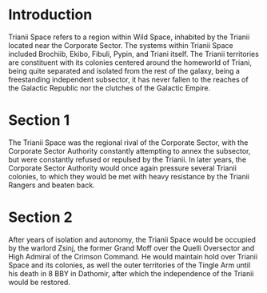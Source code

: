# Introduction

Trianii Space refers to a region within Wild Space, inhabited by the Trianii located near the Corporate Sector.
The systems within Trianii Space included Brochiib, Ekibo, Fibuli, Pypin, and Triani itself.
The Trianii territories are constituent with its colonies centered around the homeworld of Triani, being quite separated and isolated from the rest of the galaxy,  being a freestanding independent subsector, it has never fallen to the reaches of the Galactic Republic nor the clutches of the Galactic Empire.

# Section 1

The Trianii Space was the regional rival of the Corporate Sector, with the Corporate Sector Authority constantly attempting to annex the subsector, but were constantly refused or repulsed by the Trianii.
In later years, the Corporate Sector Authority would once again pressure several Trianii colonies, to which they would be met with heavy resistance by the Trianii Rangers and beaten back.

# Section 2

After years of isolation and autonomy, the Trianii Space would be occupied by the warlord Zsinj, the former Grand Moff over the Quelli Oversector and High Admiral of the Crimson Command.
He would maintain hold over Trianii Space and its colonies, as well the outer territories of the Tingle Arm until his death in 8 BBY in Dathomir, after which the independence of the Trianii would be restored.

